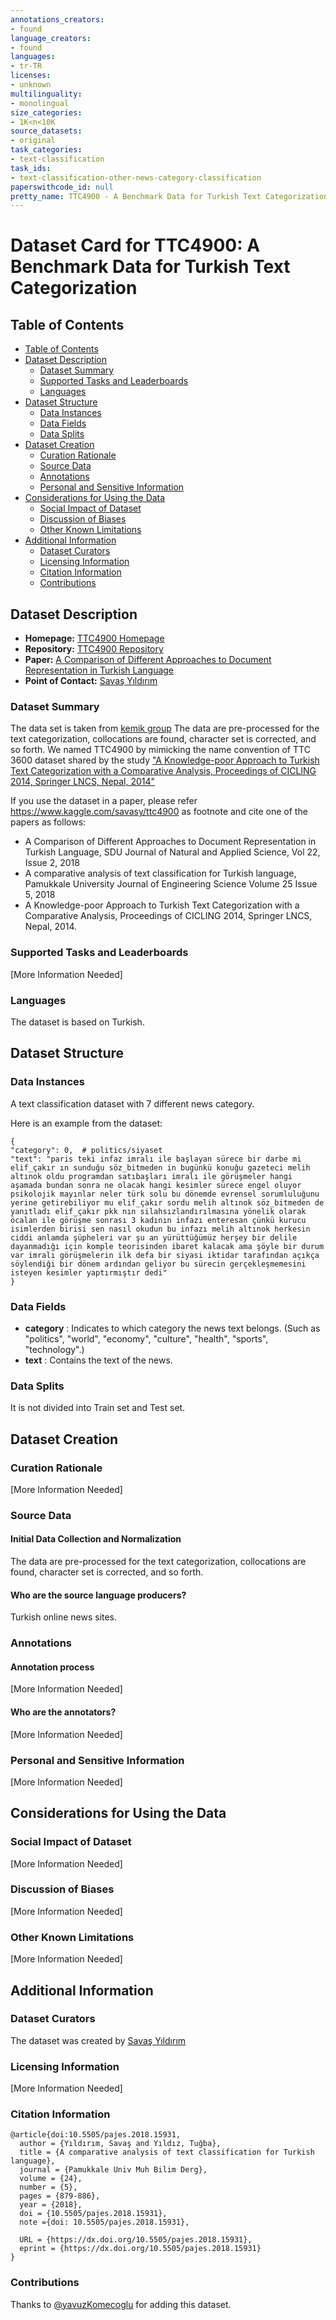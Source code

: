 ```yaml
---
annotations_creators:
- found
language_creators:
- found
languages:
- tr-TR
licenses:
- unknown
multilinguality:
- monolingual
size_categories:
- 1K<n<10K
source_datasets:
- original
task_categories:
- text-classification
task_ids:
- text-classification-other-news-category-classification
paperswithcode_id: null
pretty_name: TTC4900 - A Benchmark Data for Turkish Text Categorization
---
```


# Dataset Card for TTC4900: A Benchmark Data for Turkish Text Categorization

## Table of Contents
- [Table of Contents](#table-of-contents)
- [Dataset Description](#dataset-description)
  - [Dataset Summary](#dataset-summary)
  - [Supported Tasks and Leaderboards](#supported-tasks-and-leaderboards)
  - [Languages](#languages)
- [Dataset Structure](#dataset-structure)
  - [Data Instances](#data-instances)
  - [Data Fields](#data-fields)
  - [Data Splits](#data-splits)
- [Dataset Creation](#dataset-creation)
  - [Curation Rationale](#curation-rationale)
  - [Source Data](#source-data)
  - [Annotations](#annotations)
  - [Personal and Sensitive Information](#personal-and-sensitive-information)
- [Considerations for Using the Data](#considerations-for-using-the-data)
  - [Social Impact of Dataset](#social-impact-of-dataset)
  - [Discussion of Biases](#discussion-of-biases)
  - [Other Known Limitations](#other-known-limitations)
- [Additional Information](#additional-information)
  - [Dataset Curators](#dataset-curators)
  - [Licensing Information](#licensing-information)
  - [Citation Information](#citation-information)
  - [Contributions](#contributions)

## Dataset Description

- **Homepage:** [TTC4900 Homepage](https://www.kaggle.com/savasy/ttc4900)
- **Repository:** [TTC4900 Repository](https://github.com/savasy/TurkishTextClassification)
- **Paper:** [A Comparison of Different Approaches to Document Representation in Turkish Language](https://dergipark.org.tr/en/pub/sdufenbed/issue/38975/456349)
- **Point of Contact:** [Savaş Yıldırım](mailto:savasy@gmail.com)

### Dataset Summary

The data set is taken from [kemik group](http://www.kemik.yildiz.edu.tr/)
The data are pre-processed for the text categorization, collocations are found, character set is corrected, and so forth.
We named TTC4900 by mimicking the name convention of TTC 3600 dataset shared by the study ["A Knowledge-poor Approach to Turkish Text Categorization with a Comparative Analysis, Proceedings of CICLING 2014, Springer LNCS, Nepal, 2014"](https://link.springer.com/chapter/10.1007/978-3-642-54903-8_36)

If you use the dataset in a paper, please refer https://www.kaggle.com/savasy/ttc4900 as footnote and cite one of the papers as follows:

- A Comparison of Different Approaches to Document Representation in Turkish Language, SDU Journal of Natural and Applied Science, Vol 22, Issue 2, 2018
- A comparative analysis of text classification for Turkish language, Pamukkale University Journal of Engineering Science Volume 25 Issue 5, 2018
- A Knowledge-poor Approach to Turkish Text Categorization with a Comparative Analysis, Proceedings of CICLING 2014, Springer LNCS, Nepal, 2014.

### Supported Tasks and Leaderboards

[More Information Needed]

### Languages

The dataset is based on Turkish.

## Dataset Structure

### Data Instances

A text classification dataset with 7 different news category. 

Here is an example from the dataset:

```
{
"category": 0,  # politics/siyaset
"text": "paris teki infaz imralı ile başlayan sürece bir darbe mi elif_çakır ın sunduğu söz_bitmeden in bugünkü konuğu gazeteci melih altınok oldu programdan satıbaşları imralı ile görüşmeler hangi aşamada bundan sonra ne olacak hangi kesimler sürece engel oluyor psikolojik mayınlar neler türk solu bu dönemde evrensel sorumluluğunu yerine getirebiliyor mu elif_çakır sordu melih altınok söz_bitmeden de yanıtladı elif_çakır pkk nın silahsızlandırılmasına yönelik olarak öcalan ile görüşme sonrası 3 kadının infazı enteresan çünkü kurucu isimlerden birisi sen nasıl okudun bu infazı melih altınok herkesin ciddi anlamda şüpheleri var şu an yürüttüğümüz herşey bir delile dayanmadığı için komple teorisinden ibaret kalacak ama şöyle bir durum var imralı görüşmelerin ilk defa bir siyasi iktidar tarafından açıkça söylendiği bir dönem ardından geliyor bu sürecin gerçekleşmemesini isteyen kesimler yaptırmıştır dedi"
}
```

### Data Fields

- **category** : Indicates to which category the news text belongs.
(Such as "politics", "world", "economy", "culture", "health", "sports", "technology".)
- **text** : Contains the text of the news.

### Data Splits

It is not divided into Train set and Test set.

## Dataset Creation

### Curation Rationale

[More Information Needed]

### Source Data

#### Initial Data Collection and Normalization

The data are pre-processed for the text categorization, collocations are found, character set is corrected, and so forth. 

#### Who are the source language producers?

Turkish online news sites. 

### Annotations

#### Annotation process

[More Information Needed]

#### Who are the annotators?

[More Information Needed]

### Personal and Sensitive Information

[More Information Needed]

## Considerations for Using the Data

### Social Impact of Dataset

[More Information Needed]

### Discussion of Biases

[More Information Needed]

### Other Known Limitations

[More Information Needed]

## Additional Information

### Dataset Curators

The dataset was created by [Savaş Yıldırım](https://github.com/savasy)  

### Licensing Information

[More Information Needed]

### Citation Information

```
@article{doi:10.5505/pajes.2018.15931,
  author = {Yıldırım, Savaş and Yıldız, Tuğba},
  title = {A comparative analysis of text classification for Turkish language},
  journal = {Pamukkale Univ Muh Bilim Derg},
  volume = {24},
  number = {5},
  pages = {879-886},
  year = {2018},
  doi = {10.5505/pajes.2018.15931},
  note ={doi: 10.5505/pajes.2018.15931},

  URL = {https://dx.doi.org/10.5505/pajes.2018.15931},
  eprint = {https://dx.doi.org/10.5505/pajes.2018.15931}
}
```

### Contributions

Thanks to [@yavuzKomecoglu](https://github.com/yavuzKomecoglu) for adding this dataset.